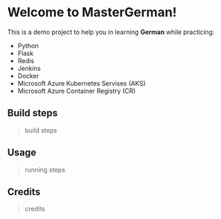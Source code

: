 # Welcome to MasterGerman!

This is a demo project to help you in learning **German**  while practicing:
- Python
- Flask
- Redis
- Jenkins
- Docker
- Microsoft Azure Kubernetes Servises (AKS)
- Microsoft Azure Container Registry (CR)


## Build steps
> build steps
## Usage
> running steps
## Credits
> credits